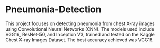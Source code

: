 # Pneumonia-Detection
This project focuses on detecting pneumonia from chest X-ray images using Convolutional Neural Networks (CNN). The models used include VGG16, ResNet-50, and Inception V3, trained and tested on the Kaggle Chest X-ray Images Dataset. The best accuracy achieved was  VGG16.

